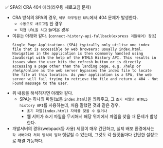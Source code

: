 ✅ SPA의 CRA 404 에러(라우팅 새로고침 문제)
* CRA 방식의 SPA의 경우, `세부 라우팅된 URL`에서 404 문제가 발생한다.
  * `수동으로 새로고침` 한 경우
  * `직접 URL을 치고` 들어온 경우
* 이유는 아래와 같다. (`connect-history-api-fallback(express 미들웨어) 참조`)
  ```
  Single Page Applications (SPA) typically only utilise one index file that is accessible by web browsers: usually index.html. Navigation in the application is then commonly handled using JavaScript with the help of the HTML5 History API. This results in issues when the user hits the refresh button or is directly accessing a page other than the landing page, e.g. /help or /help/online as the web server bypasses the index file to locate the file at this location. As your application is a SPA, the web server will fail trying to retrieve the file and return a 404 - Not Found message to the user.
  ```
* 위 내용을 해석하자면 아래와 같다.
  * SPA는 하나의 파일(보통 `index.html`)을 띄워주고, 그 `초기 파일의 HTML5 history API`를 사용하는데, 처음 말했던 것과 같은 경우,
    * `초기 파일(index.html) 자체를 찾을 수 없거나`
    * 웹 서버가 초기 파일을 무시해서 해당 위치에서 파일을 찾을 때 문제가 발생한다.
* 개발서버의 경우(webpack등 사용) 세팅이 매우 간단하고, 실제 배포 환경에서는 `각 서버마다 처리 방식이 달라` 헷갈릴 수 있는데, 그것도 각 플랫폼마다 간단한 설정으로 해결 가능하다.